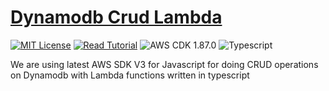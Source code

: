 # [Dynamodb Crud Lambda](https://apoorv.blog/posts/dynamodb-crud-aws-sdk-v3-lambda.html)

[![MIT License](https://badgen.now.sh/badge/License/MIT/blue)](https://github.com/apoorvmote/cdk-examples/blob/master/License.md)
[![Read Tutorial](https://badgen.now.sh/badge/Read/Tutorial/purple)](https://apoorv.blog/posts/dynamodb-crud-aws-sdk-v3-lambda.html)
![AWS CDK 1.87.0](https://badgen.net/badge/aws-cdk/1.87.0/yellow)
![Typescript](https://badgen.net/badge/icon/typescript?icon=typescript&label)

We are using latest AWS SDK V3 for Javascript for doing CRUD operations on Dynamodb with Lambda functions written in typescript 